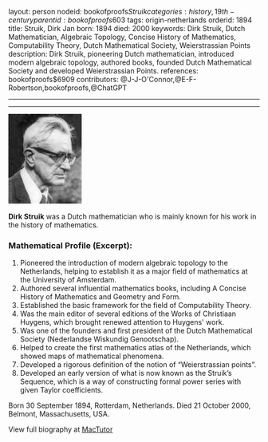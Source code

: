 layout: person
nodeid: bookofproofs$Struik
categories: history,19th-century
parentid: bookofproofs$603
tags: origin-netherlands
orderid: 1894
title: Struik, Dirk Jan
born: 1894
died: 2000
keywords: Dirk Struik, Dutch Mathematician, Algebraic Topology, Concise History of Mathematics, Computability Theory, Dutch Mathematical Society, Weierstrassian Points
description: Dirk Struik, pioneering Dutch mathematician, introduced modern algebraic topology, authored books, founded Dutch Mathematical Society and developed Weierstrassian Points.
references: bookofproofs$6909
contributors: @J-J-O'Connor,@E-F-Robertson,bookofproofs,@ChatGPT

---



---

![Struik.jpg](https://github.com/bookofproofs/bookofproofs.github.io/blob/main/_sources/_assets/images/portraits/Struik.jpg?raw=true)

**Dirk Struik** was a Dutch mathematician who is mainly known for his work in the history of mathematics.

### Mathematical Profile (Excerpt):
1. Pioneered the introduction of modern algebraic topology to the Netherlands, helping to establish it as a major field of mathematics at the University of Amsterdam.
2. Authored several influential mathematics books, including A Concise History of Mathematics and Geometry and Form.
3. Established the basic framework for the field of Computability Theory.
4. Was the main editor of several editions of the Works of Christiaan Huygens, which brought renewed attention to Huygens' work.
5. Was one of the founders and first president of the Dutch Mathematical Society (Nederlandse Wiskundig Genootschap). 
6. Helped to create the first mathematics atlas of the Netherlands, which showed maps of mathematical phenomena.
7. Developed a rigorous definition of the notion of “Weierstrassian points”. 
8. Developed an early version of what is now known as the Struik’s Sequence, which is a way of constructing formal power series with given Taylor coefficients.

Born 30 September 1894, Rotterdam, Netherlands. Died 21 October 2000, Belmont, Massachusetts, USA.

View full biography at [MacTutor](https://mathshistory.st-andrews.ac.uk/Biographies/Struik/)
